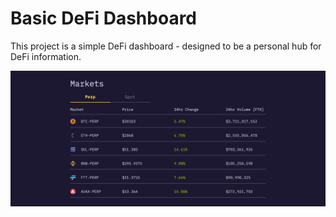 # Basic DeFi Dashboard

This project is a simple DeFi dashboard - designed to be a personal hub for DeFi information.

![alt text](https://github.com/nicolaspartridge/Defi-Dashboard/blob/main/src/images/readme-photo.png?raw=true)
